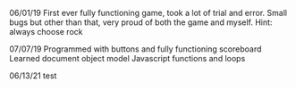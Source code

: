06/01/19
First ever fully functioning game, took a lot of trial and error. Small bugs but other than that, very proud of both the game and myself. Hint: always choose rock

07/07/19
Programmed with buttons and fully functioning scoreboard
Learned document object model
Javascript functions and loops

06/13/21
test
